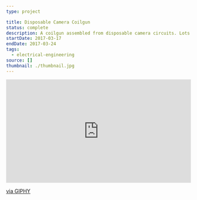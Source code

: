 ```yaml
---
type: project

title: Disposable Camera Coilgun
status: complete
description: A coilgun assembled from disposable camera circuits. Lots of them.
startDate: 2017-03-17
endDate: 2017-03-24
tags:
  - electrical-engineering
source: []
thumbnail: ./thumbnail.jpg
---
```


<div style="width:100%;height:0;padding-bottom:56%;position:relative;"><iframe src="https://giphy.com/embed/fYZFNtx9eY3eef66Kj" width="100%" height="100%" style="position:absolute" frameBorder="0" class="giphy-embed" allowFullScreen></iframe></div><p><a href="https://giphy.com/gifs/fYZFNtx9eY3eef66Kj">via GIPHY</a></p>
